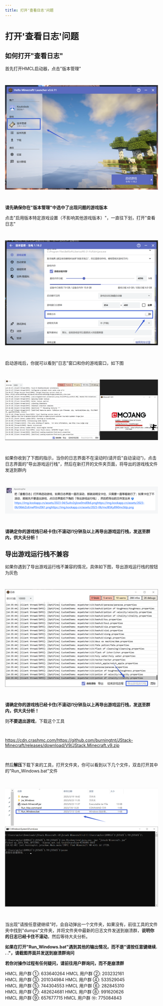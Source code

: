 ```yaml
---
title: 打开'查看日志'问题
---
```


# 打开'查看日志'问题

## 如何打开"查看日志"

首先打开HMCL启动器，点击"版本管理"

<br>

![示例](latest/1.png)

<br>

**请先确保你在"版本管理"中选中了出现问题的游戏版本**

点击"启用版本特定游戏设置（不影响其他游戏版本）"，一直往下划，打开"查看日志"

<br>

![示例](log/1.png)

<br>

启动游戏后，你就可以看到"日志"窗口和你的游戏窗口，如下图

<br>

![示例](log/2.png)

<br>

如果你收到了下图的指示，当你的日志界面不在滚动时(请开启"自动滚动")，点击日志界面的"导出游戏运行栈"，然后在新打开的文件夹页面，将导出的游戏栈文件发送到群内

<br>

![示例](log/4.png)

<br>

**请确定你的游戏栈已经卡住(不滚动)1分钟及以上再导出游戏运行栈，发送至群内，供大夫分析！**

## 导出游戏运行栈不兼容

如果你遇到了导出游戏运行栈不兼容的情况，具体如下图，导出游戏运行栈的按钮为灰色

<br>

![示例](log/3.png)

<br>

**请确定你的游戏栈已经卡住(不滚动)1分钟及以上再导出游戏运行栈，发送至群内，供大夫分析！**

则**不要退出游戏**，下载这个工具

<br>

https://cdn.crashmc.com/https://github.com/burningtnt/JStack-Minecraft/releases/download/V9/JStack.Minecraft.v9.zip 

<br>

然后**解压**下载下来的工具，打开文件夹，你可以看到以下几个文件，双击打开其中的"Run_Windows.bat"文件

<br>

![示例](log/5.png)
![示例](log/6.png)

<br>

当出现"请按任意键继续"时，会自动弹出一个文件夹，如果没有，前往工具的文件夹中找到"dumps"文件夹，并将文件夹中最新的日志文件发送到崩溃群，**说明你的日志已经卡住不滚动**，然后等待大夫分析。

**如果在打开"Run_Windows.bat"遇到其他的输出情况，而不是"请按任意键继续. . ."，请截图界面并发送到崩溃群询问**

**若你对操作过程有任何疑问，请前往用户群询问，而不是崩溃群**

HMCL 用户群 ①: 633640264    HMCL 用户群 ②: 203232161<br>
HMCL 用户群 ③: 201034984    HMCL 用户群 ④: 533529045<br>
HMCL 用户群 ⑤: 744304553    HMCL 用户群 ⑥: 282845310<br>
HMCL 用户群 ⑦: 482624681    HMCL 用户群 ⑧: 991620626<br>
HMCL 用户群 ⑨: 657677715    HMCL 用户群 ⑩: 775084843<br>